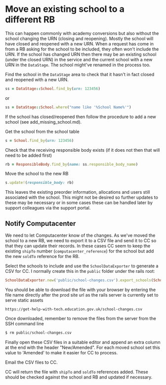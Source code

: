 # Move an existing school to a different RB

This can happen commonly with academy conversions but also without the school changing the URN (closing and reopening). Mostly the school will have closed and reopened with a new URN. When a request has come in from a RB asking for the school to be included, they often won't include the URN.  If the school has changed URN then there may be an existing school (under the closed URN) in the service and the current school with a new URN in the `DataStage`. The school might've renamed in the process too.

Find the school in the `DataStage` area to check that it hasn't in fact closed and reopened with a new URN.

```ruby
ss = DataStage::School.find_by(urn: 123456)
```

or

```ruby
ss = DataStage::School.where("name like '%School Name%'")
```

If the school has closed/reopened then follow the procedure to add a new school (see add_missing_school.md).



Get the school from the school table

```ruby
s = School.find_by(urn: 123456)
```

Check that the receiving responsible body exists (if it does not then that will need to be added first)

```ruby
rb = ResponsibleBody.find_by(name: ss.responsible_body_name)
```

Move the school to the new RB

```ruby
s.update!(responsible_body: rb)
```

This leaves the existing preorder information, allocations and users still associated with the school.  This might not be desired so further updates to these may be necessary or in some cases these can be handled later by support colleagues via the support portal.

## Notify Computacenter

We need to let Computacenter know of the changes.  As we've moved the school to a new RB, we need to export it to a CSV file and send it to CC so that they can update their records.  In these cases CC seem to keep the existing `shipTo` number (`computacenter_reference`) for the school but add the new `soldTo` reference for the RB. 

Select the schools to include and use the `SchoolDataExporter` to generate a CSV for CC.  I normally create this in the `public` folder under the rails root:

```ruby
SchoolDataExporter.new('public/school-changes.csv').export_schools(School.where(urn: [147860,138156]))
```
You should be able to download the file with your browser by entering the file name directly after the prod site url as the rails server is currently set to serve static assets

```
https://get-help-with-tech.education.gov.uk/school-changes.csv
```

Once downloaded, remember to remove the files from the server from the SSH command line

```bash
$ rm public/school-changes.csv
```

Finally open these CSV files in a suitable editor and append an extra column at the end with the header "New/Amended".  For each moved school set this value to 'Amended' to make it easier for CC to process.

Email the CSV files to  CC.

CC will return the file with `shipTo` and `soldTo` references added. These should be checked against the school and RB and updated if necessary.

